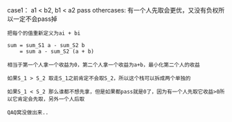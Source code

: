 case1：	a1 < b2, b1 < a2
	pass
othercases:
	有一个人先取会更优，又没有负权所以一定不会pass掉

	把每个的值重新定义为ai + bi

	sum = sum_S1 a - sum_S2 b
	    = sum a - sum_S2 (a + b)

	相当于第一个人拿一个收益为0，第二个人拿一个收益为a+b，最小化第二个人的收益

	如果S_1 > S_2 取走S_1之前肯定不会取S_2，所以这个栈可以拆成两个单独的

	如果S_1 < S_2 那么谁都不想先拿，但是如果都pass就是0了，因为有一个人先取它收益>0所以它肯定会先取，另外一个人后取

	QAQ窝没做出来..
